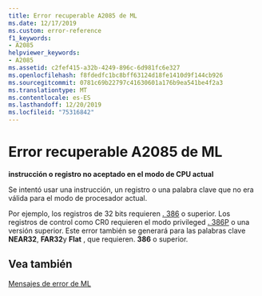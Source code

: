 ```yaml
---
title: Error recuperable A2085 de ML
ms.date: 12/17/2019
ms.custom: error-reference
f1_keywords:
- A2085
helpviewer_keywords:
- A2085
ms.assetid: c2fef415-a32b-4249-896c-6d981fc6e327
ms.openlocfilehash: f8fdedfc1bc8bff63124d18fe1410d9f144cb926
ms.sourcegitcommit: 0781c69b22797c41630601a176b9ea541be4f2a3
ms.translationtype: MT
ms.contentlocale: es-ES
ms.lasthandoff: 12/20/2019
ms.locfileid: "75316842"
---
```

# <a name="ml-nonfatal-error-a2085"></a>Error recuperable A2085 de ML

**instrucción o registro no aceptado en el modo de CPU actual**

Se intentó usar una instrucción, un registro o una palabra clave que no era válida para el modo de procesador actual.

Por ejemplo, los registros de 32 bits requieren [. 386](dot-386.md) o superior. Los registros de control como CR0 requieren el modo privileged [. 386P](dot-386p.md) o una versión superior. Este error también se generará para las palabras clave **NEAR32**, **FAR32**y **Flat** , que requieren. **386** o superior.

## <a name="see-also"></a>Vea también

[Mensajes de error de ML](ml-error-messages.md)

